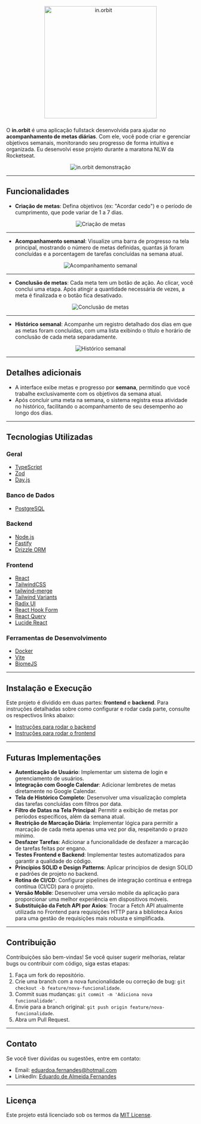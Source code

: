 <div align="center">
  <img src="./frontend/public/readme/logo.svg" width="300" alt="in.orbit" />
</div>

###

O **in.orbit** é uma aplicação fullstack desenvolvida para ajudar no **acompanhamento de metas diárias**. Com ele, você pode criar e gerenciar objetivos semanais, monitorando seu progresso de forma intuitiva e organizada. Eu desenvolvi esse projeto durante a maratona NLW da Rocketseat.

<div align="center">
  <img src="./frontend/public/readme/demo.gif" alt="in.orbit demonstração" />
</div>

---

## Funcionalidades

- **Criação de metas**: Defina objetivos (ex: "Acordar cedo") e o período de cumprimento, que pode variar de 1 a 7 dias.

<div align="center">
  <img src="./frontend/public/readme/step-1.png" alt="Criação de metas" />
</div>

---

- **Acompanhamento semanal**: Visualize uma barra de progresso na tela principal, mostrando o número de metas definidas, quantas já foram concluídas e a porcentagem de tarefas concluídas na semana atual.

<div align="center">
  <img src="./frontend/public/readme/step-2.png" alt="Acompanhamento semanal" />
</div>

---

- **Conclusão de metas**: Cada meta tem um botão de ação. Ao clicar, você conclui uma etapa. Após atingir a quantidade necessária de vezes, a meta é finalizada e o botão fica desativado.

<div align="center">
  <img src="./frontend/public/readme/step-3.png" alt="Conclusão de metas" />
</div>

---

- **Histórico semanal**: Acompanhe um registro detalhado dos dias em que as metas foram concluídas, com uma lista exibindo o título e horário de conclusão de cada meta separadamente.

<div align="center">
  <img src="./frontend/public/readme/step-4.png" alt="Histórico semanal" />
</div>

---

## Detalhes adicionais

- A interface exibe metas e progresso por **semana**, permitindo que você trabalhe exclusivamente com os objetivos da semana atual.
- Após concluir uma meta na semana, o sistema registra essa atividade no histórico, facilitando o acompanhamento de seu desempenho ao longo dos dias.

---

## Tecnologias Utilizadas

### Geral
- [TypeScript](https://www.typescriptlang.org/)
- [Zod](https://zod.dev/)
- [Day.js](https://day.js.org/)

### Banco de Dados
- [PostgreSQL](https://www.postgresql.org/)

### Backend
- [Node.js](https://nodejs.org/)
- [Fastify](https://www.fastify.io/)
- [Drizzle ORM](https://orm.drizzle.team/)

### Frontend
- [React](https://react.dev/)
- [TailwindCSS](https://tailwindcss.com/)
- [tailwind-merge](https://github.com/dcastil/tailwind-merge)
- [Tailwind Variants](https://tailwind-variants.org/)
- [Radix UI](https://www.radix-ui.com/)
- [React Hook Form](https://react-hook-form.com/)
- [React Query](https://tanstack.com/query/latest)
- [Lucide React](https://lucide.dev/)

### Ferramentas de Desenvolvimento
- [Docker](https://www.docker.com/)
- [Vite](https://vitejs.dev/)
- [BiomeJS](https://biomejs.dev/)

---

## Instalação e Execução

Este projeto é dividido em duas partes: **frontend** e **backend**. Para instruções detalhadas sobre como configurar e rodar cada parte, consulte os respectivos links abaixo:

- [Instruções para rodar o backend](./backend/README.md)
- [Instruções para rodar o frontend](./frontend/README.md)

---

## Futuras Implementações

- **Autenticação de Usuário**: Implementar um sistema de login e gerenciamento de usuários.
- **Integração com Google Calendar**: Adicionar lembretes de metas diretamente no Google Calendar.
- **Tela de Histórico Completo**: Desenvolver uma visualização completa das tarefas concluídas com filtros por data.
- **Filtro de Datas na Tela Principal**: Permitir a exibição de metas por períodos específicos, além da semana atual.
- **Restrição de Marcação Diária**: Implementar lógica para permitir a marcação de cada meta apenas uma vez por dia, respeitando o prazo mínimo.
- **Desfazer Tarefas**: Adicionar a funcionalidade de desfazer a marcação de tarefas feitas por engano.
- **Testes Frontend e Backend**: Implementar testes automatizados para garantir a qualidade do código.
- **Princípios SOLID e Design Patterns**: Aplicar princípios de design SOLID e padrões de projeto no backend.
- **Rotina de CI/CD**: Configurar pipelines de integração contínua e entrega contínua (CI/CD) para o projeto.
- **Versão Mobile**: Desenvolver uma versão mobile da aplicação para proporcionar uma melhor experiência em dispositivos móveis.
- **Substituição da Fetch API por Axios**: Trocar a Fetch API atualmente utilizada no Frontend para requisições HTTP para a biblioteca Axios para uma gestão de requisições mais robusta e simplificada.

---

## Contribuição

Contribuições são bem-vindas! Se você quiser sugerir melhorias, relatar bugs ou contribuir com código, siga estas etapas:

1. Faça um fork do repositório.
2. Crie uma branch com a nova funcionalidade ou correção de bug: `git checkout -b feature/nova-funcionalidade`.
3. Commit suas mudanças: `git commit -m 'Adiciona nova funcionalidade'`.
4. Envie para a branch original: `git push origin feature/nova-funcionalidade`.
5. Abra um Pull Request.

---

## Contato

Se você tiver dúvidas ou sugestões, entre em contato:

- Email: [eduardoa.fernandes@hotmail.com](mailto:eduardoa.fernandes@hotmail.com)
- LinkedIn: [Eduardo de Almeida Fernandes](https://linkedin.com/in/almeidaedu)

---

## Licença

Este projeto está licenciado sob os termos da [MIT License](./LICENSE).
